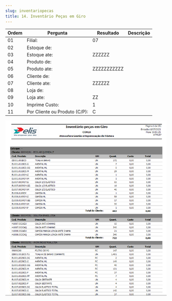 ```yaml
---
slug: inventariopecas
title: 14. Inventário Peças em Giro
---
```


Ordem | Pergunta | Resultado | Descrição
----- | -------- | --------- | ---------
01    |Filial: |07 |
02    |Estoque de: | |
03    |Estoque ate: |ZZZZZZ |
04    |Produto de: | |
05    |Produto ate: |ZZZZZZZZZZZ |
06    |Cliente de: | |
07    |Cliente ate: |ZZZZZZ |
08    |Loja de: | |
09    |Loja ate: |ZZ |
10    |Imprime Custo: |1 |
11    |Por Cliente ou Produto (C/P): |C |

![Alt text](image-7.png)
